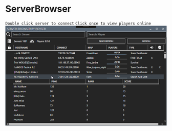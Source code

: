 # ServerBrowser
`Double click server to connect`
`Click once to view players online`
![ScreenShot](https://github.com/Poyser1911/ServerBrowser/blob/master/screenshot3.png)